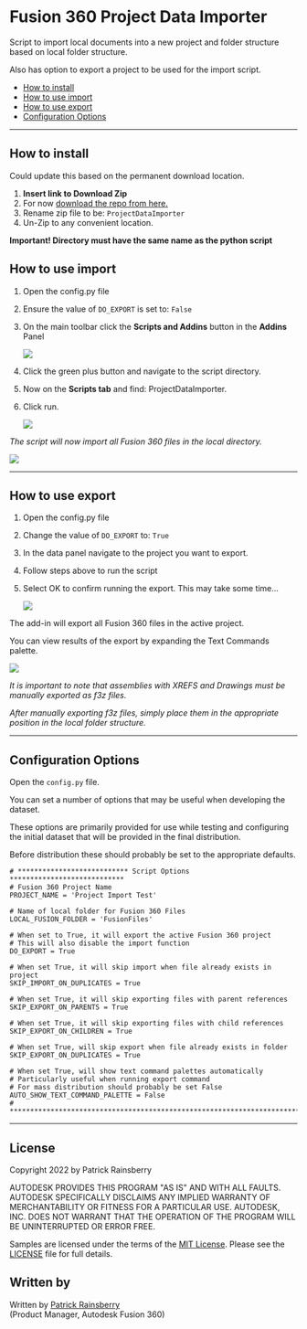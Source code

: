 # Fusion 360 Project Data Importer
Script to import local documents into a new project and folder structure based on local folder structure.

Also has option to export a project to be used for the import script.

 * [How to install](#How-to-install)
 * [How to use import](#How-to-use-import)
 * [How to use export](#How-to-use-export)
 * [Configuration Options](#Configuration-Options)

----

## How to install<a name="How-to-install"></a>

Could update this based on the permanent download location.

1. **Insert link to Download Zip**
2. For now [download the repo from here.](https://github.com/tapnair/ProjectDataImporter/archive/refs/heads/master.zip)
3. Rename zip file to be: `ProjectDataImporter`
4. Un-Zip to any convenient location.

__Important! Directory must have the same name as the python script__

## How to use import<a name="How-to-use-import"></a>

1. Open the config.py file
2. Ensure the value of `DO_EXPORT` is set to: `False`
3. On the main toolbar click the **Scripts and Addins** button in the **Addins** Panel

    ![](resources/scripts-addins-add.png)

4. Click the green plus button and navigate to the script directory.
5. Now on the **Scripts tab** and find: ProjectDataImporter.  
6. Click run.  
 
    ![](resources/scripts-addins.png)

_The script will now import all Fusion 360 files in the local directory._

   ![](resources/import_results.png)

----

## How to use export<a name="How-to-use-export"></a>

1. Open the config.py file
2. Change the value of `DO_EXPORT` to: `True`
3. In the data panel navigate to the project you want to export.
4. Follow steps above to run the script
5. Select OK to confirm running the export.  This may take some time...

   ![](resources/export_confirmation.png)

The add-in will export all Fusion 360 files in the active project.

You can view results of the export by expanding the Text Commands palette.

   ![](resources/export_results.png)

_It is important to note that assemblies with XREFS and Drawings_ 
_must be manually exported as f3z files._

_After manually exporting f3z files, simply place them in the_
_appropriate position in the local folder structure._

----

## Configuration Options<a name="Configuration-Options"></a>

Open the `config.py` file.  

You can set a number of options that may be useful when developing the dataset.

These options are primarily provided for use while testing and configuring 
the initial dataset that will be provided in the final distribution.

Before distribution these should probably be set to the appropriate defaults.

```
# *************************** Script Options ****************************
# Fusion 360 Project Name
PROJECT_NAME = 'Project Import Test'

# Name of local folder for Fusion 360 Files
LOCAL_FUSION_FOLDER = 'FusionFiles'

# When set to True, it will export the active Fusion 360 project
# This will also disable the import function
DO_EXPORT = True

# When set True, it will skip import when file already exists in project
SKIP_IMPORT_ON_DUPLICATES = True

# When set True, it will skip exporting files with parent references
SKIP_EXPORT_ON_PARENTS = True

# When set True, it will skip exporting files with child references
SKIP_EXPORT_ON_CHILDREN = True

# When set True, will skip export when file already exists in folder
SKIP_EXPORT_ON_DUPLICATES = True

# When set True, will show text command palettes automatically
# Particularly useful when running export command
# For mass distribution should probably be set False
AUTO_SHOW_TEXT_COMMAND_PALETTE = False
# ***********************************************************************
```

----

## License
Copyright 2022 by Patrick Rainsberry

AUTODESK PROVIDES THIS PROGRAM "AS IS" AND WITH ALL FAULTS. AUTODESK SPECIFICALLY
DISCLAIMS ANY IMPLIED WARRANTY OF MERCHANTABILITY OR FITNESS FOR A PARTICULAR USE.
AUTODESK, INC. DOES NOT WARRANT THAT THE OPERATION OF THE PROGRAM WILL BE
UNINTERRUPTED OR ERROR FREE.

Samples are licensed under the terms of the [MIT License](http://opensource.org/licenses/MIT). Please see the [LICENSE](LICENSE) file for full details.

## Written by

Written by [Patrick Rainsberry](https://twitter.com/prrainsberry) <br /> (Product Manager, Autodesk Fusion 360)


